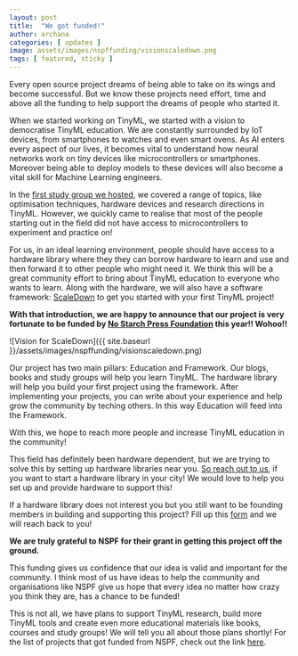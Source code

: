 ```yaml
---
layout: post
title:  "We got funded!"
author: archana
categories: [ updates ]
image: assets/images/nspffunding/visionscaledown.png
tags: [ featured, sticky ]
---
```

Every open source project dreams of being able to take on its wings and become successful. But we know these projects need effort, time and above all the funding to help support the dreams of people who started it.

When we started working on TinyML, we started with a vision to democratise TinyML education. 
We are constantly surrounded by IoT devices, from smartphones to watches and even smart ovens. As AI enters every aspect of our lives, it becomes vital to understand how neural networks work on tiny devices like microcontrollers or smartphones. Moreover being able to deploy models to these devices will also become a vital skill for Machine Learning engineers.

In the [first study group we hosted](https://github.com/scaledown-team/study-group), we covered a range of topics, like optimisation techniques, hardware devices and research directions in TinyML. 
However, we quickly came to realise that most of the people starting out in the field did not have access to microcontrollers to experiment and practice on!

For us, in an ideal learning environment, people should have access to a hardware library where they they can borrow hardware to learn and use and then forward it to other people who might need it. We think this will be a great community effort to bring about TinyML education to everyone who wants to learn. Along with the hardware, we will also have a software framework: [ScaleDown](https://scaledown-team.github.io/) to get you started with your first TinyML project!

**With that introduction, we are happy to announce that our project is very fortunate to be funded by [No Starch Press Foundation](https://nostarchfoundation.org/) this year!!
Wohoo!!**

![Vision for ScaleDown]({{ site.baseurl }}/assets/images/nspffunding/visionscaledown.png)
 
Our project has two main pillars: Education and Framework. Our blogs, books and study groups will help you learn TinyML. The hardware library will help you build your first project using the framework. After implementing your projects, you can write about your experience and help grow the community by teching others. In this way Education will feed into the Framework.

With this, we hope to reach more people and increase TinyML education in the community!

This field has definitely been hardware dependent, but we are trying to solve this by setting up hardware libraries near you. <ins>[So reach out to us](mailto:scaledown.tinyml@gmail.com)</ins>, if you want to start a hardware library in your city! We would love to help you set up and provide hardware to support this!

If a hardware library does not interest you but you still want to be founding members in building and supporting this project? Fill up this <ins>[form](https://forms.gle/uf7wxt5cLFUggpc5A)</ins> and we will reach back to you!

**We are truly grateful to NSPF for their grant in getting this project off the ground.**

This funding gives us confidence that our idea is valid and important for the community. I think most of us have ideas to help the community and organisations like NSPF give us hope that every idea no matter how crazy you think they are, has a chance to be funded!

This is not all, we have plans to support TinyML research, build more TinyML tools and create even more educational materials like books, courses and study groups! We will tell you all about those plans shortly!
For the list of projects that got funded from NSPF, check out the link [here](https://nostarchfoundation.org/2021-grant-recipients/).

